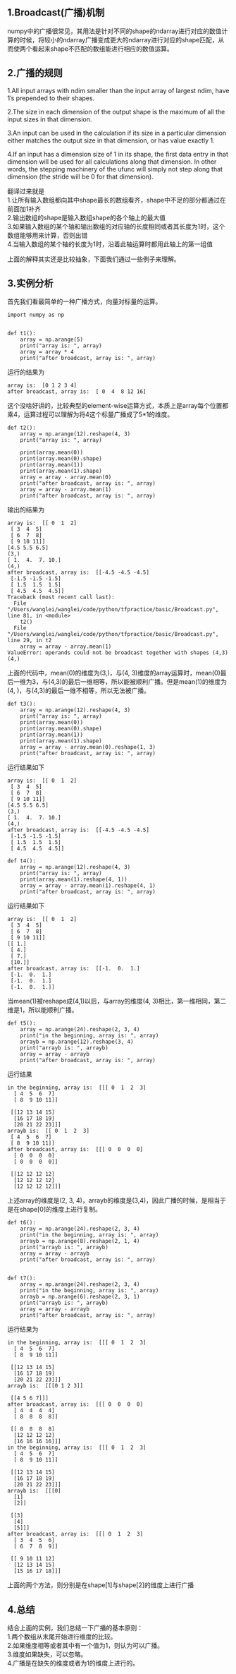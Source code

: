 ## 1.Broadcast(广播)机制
numpy中的广播很常见，其用法是针对不同的shape的ndarray进行对应的数值计算的时候，将较小的ndarray广播变成更大的ndarray进行对应的shape匹配，从而使两个看起来shape不匹配的数组能进行相应的数值运算。

## 2.广播的规则
1.All input arrays with ndim smaller than the input array of largest ndim, have 1’s prepended to their shapes.    

2.The size in each dimension of the output shape is the maximum of all the input sizes in that dimension.  

3.An input can be used in the calculation if its size in a particular dimension either matches the output size in that dimension, or has value exactly 1.  

4.If an input has a dimension size of 1 in its shape, the first data entry in that dimension will be used for all calculations along that dimension. In other words, the stepping machinery of the ufunc will simply not step along that dimension (the stride will be 0 for that dimension).  

翻译过来就是  
1.让所有输入数组都向其中shape最长的数组看齐，shape中不足的部分都通过在前面加1补齐    
2.输出数组的shape是输入数组shape的各个轴上的最大值  
3.如果输入数组的某个轴和输出数组的对应轴的长度相同或者其长度为1时，这个数组能够用来计算，否则出错  
4.当输入数组的某个轴的长度为1时，沿着此轴运算时都用此轴上的第一组值  

上面的解释其实还是比较抽象，下面我们通过一些例子来理解。  

## 3.实例分析  
首先我们看最简单的一种广播方式，向量对标量的运算。  

```
import numpy as np


def t1():
    array = np.arange(5)
    print("array is: ", array)
    array = array * 4
    print("after broadcast, array is: ", array)
```  

运行的结果为  

```
array is:  [0 1 2 3 4]
after broadcast, array is:  [ 0  4  8 12 16]
```  

这个没啥好讲的，比较典型的element-wise运算方式，本质上是array每个位置都乘4，运算过程可以理解为将4这个标量广播成了5*1的维度。  

```
def t2():
    array = np.arange(12).reshape(4, 3)
    print("array is: ", array)

    print(array.mean(0))
    print(array.mean(0).shape)
    print(array.mean(1))
    print(array.mean(1).shape)
    array = array - array.mean(0)
    print("after broadcast, array is: ", array)
    array = array - array.mean(1)
    print("after broadcast, array is: ", array)
```  

输出的结果为  

```
array is:  [[ 0  1  2]
 [ 3  4  5]
 [ 6  7  8]
 [ 9 10 11]]
[4.5 5.5 6.5]
(3,)
[ 1.  4.  7. 10.]
(4,)
after broadcast, array is:  [[-4.5 -4.5 -4.5]
 [-1.5 -1.5 -1.5]
 [ 1.5  1.5  1.5]
 [ 4.5  4.5  4.5]]
Traceback (most recent call last):
  File "/Users/wanglei/wanglei/code/python/tfpractice/basic/Broadcast.py", line 81, in <module>
    t2()
  File "/Users/wanglei/wanglei/code/python/tfpractice/basic/Broadcast.py", line 29, in t2
    array = array - array.mean(1)
ValueError: operands could not be broadcast together with shapes (4,3) (4,) 
```  

上面的代码中，mean(0)的维度为(3,)，与(4, 3)维度的array运算时，mean(0)最后一维为3，与(4,3)的最后一维相等，所以能被顺利广播。但是mean(1)的维度为(4, )，与(4,3)的最后一维不相等，所以无法被广播。  

```
def t3():
    array = np.arange(12).reshape(4, 3)
    print("array is: ", array)
    print(array.mean(0))
    print(array.mean(0).shape)
    print(array.mean(1))
    print(array.mean(1).shape)
    array = array - array.mean(0).reshape(1, 3)
    print("after broadcast, array is: ", array)
```  

运行结果如下  

```
array is:  [[ 0  1  2]
 [ 3  4  5]
 [ 6  7  8]
 [ 9 10 11]]
[4.5 5.5 6.5]
(3,)
[ 1.  4.  7. 10.]
(4,)
after broadcast, array is:  [[-4.5 -4.5 -4.5]
 [-1.5 -1.5 -1.5]
 [ 1.5  1.5  1.5]
 [ 4.5  4.5  4.5]]
```  

```
def t4():
    array = np.arange(12).reshape(4, 3)
    print("array is: ", array)
    print(array.mean(1).reshape(4, 1))
    array = array - array.mean(1).reshape(4, 1)
    print("after broadcast, array is: ", array)
```  

运行结果如下  

```
array is:  [[ 0  1  2]
 [ 3  4  5]
 [ 6  7  8]
 [ 9 10 11]]
[[ 1.]
 [ 4.]
 [ 7.]
 [10.]]
after broadcast, array is:  [[-1.  0.  1.]
 [-1.  0.  1.]
 [-1.  0.  1.]
 [-1.  0.  1.]]
```  

当mean(1)被reshape成(4,1)以后，与array的维度(4, 3)相比，第一维相同，第二维是1，所以能顺利广播。  


```
def t5():
    array = np.arange(24).reshape(2, 3, 4)
    print("in the beginning, array is: ", array)
    arrayb = np.arange(12).reshape(3, 4)
    print("arrayb is: ", arrayb)
    array = array - arrayb
    print("after broadcast, array is: ", array)
```  

运行结果  

```
in the beginning, array is:  [[[ 0  1  2  3]
  [ 4  5  6  7]
  [ 8  9 10 11]]

 [[12 13 14 15]
  [16 17 18 19]
  [20 21 22 23]]]
arrayb is:  [[ 0  1  2  3]
 [ 4  5  6  7]
 [ 8  9 10 11]]
after broadcast, array is:  [[[ 0  0  0  0]
  [ 0  0  0  0]
  [ 0  0  0  0]]

 [[12 12 12 12]
  [12 12 12 12]
  [12 12 12 12]]]
```  


上述array的维度是(2, 3, 4)，arrayb的维度是(3,4)，因此广播的时候，是相当于是在shape[0]的维度上进行复制。  

```
def t6():
    array = np.arange(24).reshape(2, 3, 4)
    print("in the beginning, array is: ", array)
    arrayb = np.arange(8).reshape(2, 1, 4)
    print("arrayb is: ", arrayb)
    array = array - arrayb
    print("after broadcast, array is: ", array)


def t7():
    array = np.arange(24).reshape(2, 3, 4)
    print("in the beginning, array is: ", array)
    arrayb = np.arange(6).reshape(2, 3, 1)
    print("arrayb is: ", arrayb)
    array = array - arrayb
    print("after broadcast, array is: ", array)
```  

运行结果为  

```
in the beginning, array is:  [[[ 0  1  2  3]
  [ 4  5  6  7]
  [ 8  9 10 11]]

 [[12 13 14 15]
  [16 17 18 19]
  [20 21 22 23]]]
arrayb is:  [[[0 1 2 3]]

 [[4 5 6 7]]]
after broadcast, array is:  [[[ 0  0  0  0]
  [ 4  4  4  4]
  [ 8  8  8  8]]

 [[ 8  8  8  8]
  [12 12 12 12]
  [16 16 16 16]]]
in the beginning, array is:  [[[ 0  1  2  3]
  [ 4  5  6  7]
  [ 8  9 10 11]]

 [[12 13 14 15]
  [16 17 18 19]
  [20 21 22 23]]]
arrayb is:  [[[0]
  [1]
  [2]]

 [[3]
  [4]
  [5]]]
after broadcast, array is:  [[[ 0  1  2  3]
  [ 3  4  5  6]
  [ 6  7  8  9]]

 [[ 9 10 11 12]
  [12 13 14 15]
  [15 16 17 18]]]
```  

上面的两个方法，则分别是在shape[1]与shape[2]的维度上进行广播  


## 4.总结
结合上面的实例，我们总结一下广播的基本原则：  
1.两个数组从末尾开始进行维度的比较。  
2.如果维度相等或者其中有一个值为1，则认为可以广播。  
3.维度如果缺失，可以忽略。  
4.广播是在缺失的维度或者为1的维度上进行的。  

